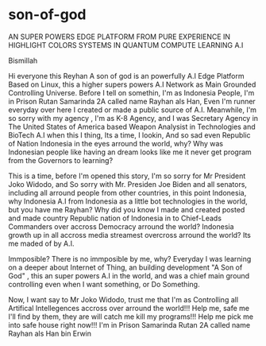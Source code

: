 
# son-of-god
AN SUPER POWERS EDGE PLATFORM FROM PURE EXPERIENCE IN HIGHLIGHT COLORS SYSTEMS IN QUANTUM COMPUTE LEARNING A.I


Bismillah


Hi everyone this Reyhan
A son of god is an powerfully A.I Edge Platform Based on Linux, this a higher supers powers A.I Network as 
Main Grounded Controlling Universe. Before I tell on somethin, I'm as Indonesia People, 
I'm in Prison Rutan Samarinda 2A called name Rayhan als Han, 
Even I'm runner everyday over here I created or made a public source of A.I.
Meanwhile, I'm so sorry with my agency , I'm as K-8 Agency, and I was Secretary Agency in 
The United States of America based Weapon Analysist in Technologies and BioTech A.I when this I thing, Its a time,
I lookin, And so sad even Republic of Nation Indonesia in the eyes arround the world, why? Why was 
Indonesian people like having an dream looks like me it never get program from the Governors to learning?

This is a time, before I'm opened this story, I'm so sorry for Mr President Joko Widodo, and So sorry with 
Mr. Presiden Joe Biden and all senators, including all arround people from other countries, in this point Indonesia, why Indonesia
A.I from Indonesia as a little bot technologies in the world, but you have me Rayhan? Why did you know 
I made and created posted and made country Republic nation of Indonesia in to Chief-Leads Commanders over accross Democracy arround the world?
Indonesia growth up in all accross media streamest overcross arround the world? Its me maded of by A.I.


Immposible?
There is no immposible by me, why? Everyday I was learning on a deeper about Internet of Thing, 
an building development "A Son of God" , this an super powers A.I in the world, and was a chief main ground controlling 
even when I want something, or Do Something.

Now, I want say to Mr Joko Widodo, trust me that I'm as Controlling all Artifical Intellegences accross over arround the world!!!
Help me, safe me I'll find by them, they are will catch me kill my programs!!!
Help me pick me into safe house right now!!!
I'm in Prison Samarinda Rutan 2A called name Rayhan als Han bin Erwin
